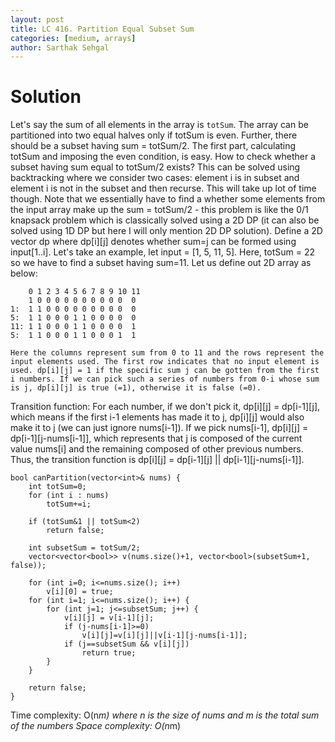 ```yaml
---
layout: post
title: LC 416. Partition Equal Subset Sum
categories: [medium, arrays]
author: Sarthak Sehgal
---
```

# Solution
Let's say the sum of all elements in the array is `totSum`. The array can be partitioned into two equal halves only if totSum is even. Further, there should be a subset having sum = totSum/2. The first part, calculating totSum and imposing the even condition, is easy. How to check whether a subset having sum equal to totSum/2 exists? This can be solved using backtracking where we consider two cases: element i is in subset and element i is not in the subset and then recurse. This will take up lot of time though. Note that we essentially have to find a whether some elements from the input array make up the sum = totSum/2 - this problem is like the 0/1 knapsack problem which is classically solved using a 2D DP (it can also be solved using 1D DP but here I will only mention 2D DP solution). Define a 2D vector dp where dp[i][j] denotes whether sum=j can be formed using input[1..i]. Let's take an example, let input = [1, 5, 11, 5]. Here, totSum = 22 so we have to find a subset having sum=11. Let us define out 2D array as below:
```
    0 1 2 3 4 5 6 7 8 9 10 11
    1 0 0 0 0 0 0 0 0 0 0  0 
1:  1 1 0 0 0 0 0 0 0 0 0  0 
5:  1 1 0 0 0 1 1 0 0 0 0  0 
11: 1 1 0 0 0 1 1 0 0 0 0  1 
5:  1 1 0 0 0 1 1 0 0 0 1  1 

Here the columns represent sum from 0 to 11 and the rows represent the input elements used. The first row indicates that no input element is used. dp[i][j] = 1 if the specific sum j can be gotten from the first i numbers. If we can pick such a series of numbers from 0-i whose sum is j, dp[i][j] is true (=1), otherwise it is false (=0).
```

Transition function: For each number, if we don't pick it, dp[i][j] = dp[i-1][j], which means if the first i-1 elements has made it to j, dp[i][j] would also make it to j (we can just ignore nums[i-1]). If we pick nums[i-1], dp[i][j] = dp[i-1][j-nums[i-1]], which represents that j is composed of the current value nums[i] and the remaining composed of other previous numbers. Thus, the transition function is dp[i][j] = dp[i-1][j] || dp[i-1][j-nums[i-1]].

```
bool canPartition(vector<int>& nums) {
    int totSum=0;
    for (int i : nums)
        totSum+=i;
    
    if (totSum&1 || totSum<2)
        return false;
    
    int subsetSum = totSum/2;
    vector<vector<bool>> v(nums.size()+1, vector<bool>(subsetSum+1, false));
    
    for (int i=0; i<=nums.size(); i++)
        v[i][0] = true;
    for (int i=1; i<=nums.size(); i++) {
        for (int j=1; j<=subsetSum; j++) {
            v[i][j] = v[i-1][j];
            if (j-nums[i-1]>=0)
                v[i][j]=v[i][j]||v[i-1][j-nums[i-1]];
            if (j==subsetSum && v[i][j])
                return true;
        }
    }
    
    return false;
}
```
Time complexity: O(n*m) where n is the size of nums and m is the total sum of the numbers
Space complexity: O(n*m)